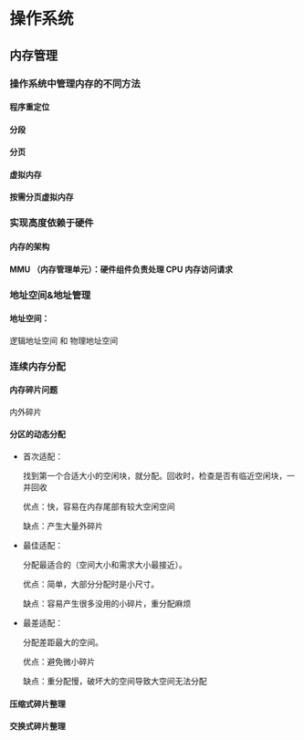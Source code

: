 # 操作系统

## 内存管理

### 操作系统中管理内存的不同方法

#### 程序重定位

#### 分段

#### 分页

#### 虚拟内存

#### 按需分页虚拟内存

### 实现高度依赖于硬件

#### 内存的架构

#### MMU （内存管理单元）：硬件组件负责处理 CPU 内存访问请求





### 地址空间&地址管理

#### 地址空间：

逻辑地址空间 和 物理地址空间

### 连续内存分配

#### 内存碎片问题

内外碎片

#### 分区的动态分配

* 首次适配：

  找到第一个合适大小的空闲块，就分配。回收时，检查是否有临近空闲块，一并回收

  优点：快，容易在内存尾部有较大空闲空间 

  缺点：产生大量外碎片

* 最佳适配：

  分配最适合的（空间大小和需求大小最接近）。

  优点：简单，大部分分配时是小尺寸。

  缺点：容易产生很多没用的小碎片，重分配麻烦

* 最差适配：

  分配差距最大的空间。

  优点：避免微小碎片

  缺点：重分配慢，破坏大的空间导致大空间无法分配

#### 压缩式碎片整理

#### 交换式碎片整理

